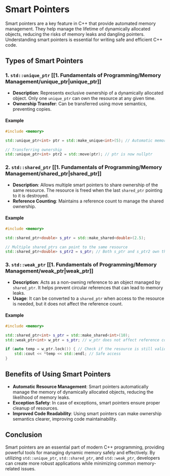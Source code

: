 
# Smart Pointers

Smart pointers are a key feature in C++ that provide automated memory management. They help manage the lifetime of dynamically allocated objects, reducing the risks of memory leaks and dangling pointers. Understanding smart pointers is essential for writing safe and efficient C++ code.

## Types of Smart Pointers

### 1. `std::unique_ptr` [[1. Fundamentals of Programming/Memory Management/unique_ptr|unique_ptr]]

- **Description**: Represents exclusive ownership of a dynamically allocated object. Only one `unique_ptr` can own the resource at any given time.
- **Ownership Transfer**: Can be transferred using move semantics, preventing copies.

#### Example

```cpp
#include <memory>

std::unique_ptr<int> ptr = std::make_unique<int>(5); // Automatic memory management

// Transferring ownership
std::unique_ptr<int> ptr2 = std::move(ptr); // ptr is now nullptr
```

### 2. `std::shared_ptr` [[1. Fundamentals of Programming/Memory Management/shared_ptr|shared_ptr]]

- **Description**: Allows multiple smart pointers to share ownership of the same resource. The resource is freed when the last `shared_ptr` pointing to it is destroyed.
- **Reference Counting**: Maintains a reference count to manage the shared ownership.

#### Example

```cpp
#include <memory>

std::shared_ptr<double> s_ptr = std::make_shared<double>(2.5);

// Multiple shared_ptrs can point to the same resource
std::shared_ptr<double> s_ptr2 = s_ptr; // Both s_ptr and s_ptr2 own the same resource
```

### 3. `std::weak_ptr` [[1. Fundamentals of Programming/Memory Management/weak_ptr|weak_ptr]]

- **Description**: Acts as a non-owning reference to an object managed by `shared_ptr`. It helps prevent circular references that can lead to memory leaks.
- **Usage**: It can be converted to a `shared_ptr` when access to the resource is needed, but it does not affect the reference count.

#### Example

```cpp
#include <memory>

std::shared_ptr<int> s_ptr = std::make_shared<int>(10);
std::weak_ptr<int> w_ptr = s_ptr; // w_ptr does not affect reference count

if (auto temp = w_ptr.lock()) { // Check if the resource is still valid
    std::cout << *temp << std::endl; // Safe access
}
```

## Benefits of Using Smart Pointers

- **Automatic Resource Management**: Smart pointers automatically manage the memory of dynamically allocated objects, reducing the likelihood of memory leaks.
- **Exception Safety**: In case of exceptions, smart pointers ensure proper cleanup of resources.
- **Improved Code Readability**: Using smart pointers can make ownership semantics clearer, improving code maintainability.

## Conclusion

Smart pointers are an essential part of modern C++ programming, providing powerful tools for managing dynamic memory safely and effectively. By utilizing `std::unique_ptr`, `std::shared_ptr`, and `std::weak_ptr`, developers can create more robust applications while minimizing common memory-related issues.